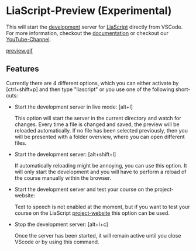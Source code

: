 # LiaScript-Preview (Experimental)

This will start the [development](https://www.npmjs.com/package/@liascript/devserver) server for [LiaScript](https://LiaScript.github.io) directly from VSCode. For more information, checkout the [documentation](https://liascript.github.io/course/?https://raw.githubusercontent.com/liaScript/docs/master/README.md#1) or checkout our [YouTube-Channel](https://www.youtube.com/channel/UCyiTe2GkW_u05HSdvUblGYg).


[preview.gif](https://github.com/andre-dietrich/liascript-preview-vscode/raw/main/preview.gif)

## Features


Currently there are 4 different options, which you can either activate by \[ctrl+shift+p\] and then type "liascript" or you use one of the following short-cuts:

* Start the development server in live mode: \[alt+l\]

  This option will start the server in the current directory and watch for changes. Every time a file is changed and saved, the preview will be reloaded automatically.
  If no file has been selected previously, then you will be presented with a folder overview, where you can open different files.

* Start the development server: \[alt+shift+l\]

  If automatically reloading might be annoying, you can use this option. It will only start the development and you will have to perform a reload of the course manually within the browser. 

* Start the development server and test your course on the project-website:

  Text to speech is not enabled at the moment, but if you want to test your course on the LiaScript [project-website](https://LiaScript.github.io) this option can be used.

* Stop the development server: \[alt+l+c\]

  Once the server has been started, it will remain active until you close VScode or by using this command.
